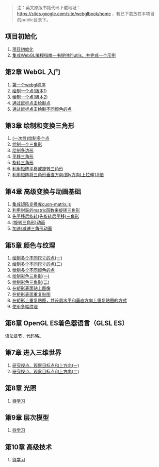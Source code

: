 > 注：英文原版书籍代码下载地址：https://sites.google.com/site/webglbook/home ，我已下载放在本项目的public目录下。

##  项目初始化

1. [项目初始化](https://github.com/gisnotes/vite-vue3-webgl/commit/02f91301332b8fdc5791c5015798134968841fb7)
2. [集成WebGL编程指南一书提供的utils，并完成一个示例](https://github.com/gisnotes/vite-vue3-webgl/commit/1390a16c6a7c4d9c881aea643a617b821527418d)

## 第2章 WebGL 入门

1. [第一个webgl程序](https://github.com/gisnotes/vite-vue3-webgl/blob/main/src/views/chapter02/HelloCanvas.vue)
2. [绘制一个点(版本1)](https://github.com/gisnotes/vite-vue3-webgl/blob/main/src/views/chapter02/HelloPoint1.vue)
3. [绘制一个点(版本2)](https://github.com/gisnotes/vite-vue3-webgl/blob/main/src/views/chapter02/HelloPoint2.vue)
4. [通过鼠标点击绘制点](https://github.com/gisnotes/vite-vue3-webgl/blob/main/src/views/chapter02/ClickedPoints.vue)
5. [通过鼠标点击绘制不同颜色的点](https://github.com/gisnotes/vite-vue3-webgl/blob/main/src/views/chapter02/ColoredPoints.vue)

## 第3章 绘制和变换三角形

1. [(一次性)绘制多个点](https://github.com/gisnotes/vite-vue3-webgl/blob/main/src/views/chapter03/MultiPoint.vue)
2. [绘制一个三角形](https://github.com/gisnotes/vite-vue3-webgl/blob/main/src/views/chapter03/HelloTriangle.vue)
3. [绘制多边形](https://github.com/gisnotes/vite-vue3-webgl/blob/main/src/views/chapter03/HelloQuad.vue)
4. [平移三角形](https://github.com/gisnotes/vite-vue3-webgl/blob/main/src/views/chapter03/TranslateTriangle.vue)
5. [旋转三角形](https://github.com/gisnotes/vite-vue3-webgl/blob/main/src/views/chapter03/RotatedTriangle.vue)
6. [利用矩阵平移或旋转三角形](https://github.com/gisnotes/vite-vue3-webgl/blob/main/src/views/chapter03/TranslateRotatedTriangleMatrix.vue)
7. [利用矩阵将三角形垂直方向(即y方向)上拉伸1.5倍](https://github.com/gisnotes/vite-vue3-webgl/blob/main/src/views/chapter03/ScaledTriangleMatrix.vue)

## 第4章 高级变换与动画基础

1. [集成矩阵变换库cuon-matrix.js](https://github.com/gisnotes/vite-vue3-webgl/commit/da027fbeb019a5e17c593b32ca649b5b71ef8952)
2. [利用封装的matrix函数来旋转三角形](https://github.com/gisnotes/vite-vue3-webgl/blob/main/src/views/chapter04/RotatedTriangle_Matrix4.vue)
3. [先平移后旋转(先旋转后平移)三角形](https://github.com/gisnotes/vite-vue3-webgl/blob/main/src/views/chapter04/RotatedTranslatedTriangle.vue)
4. [(旋转三角形)动画](https://github.com/gisnotes/vite-vue3-webgl/blob/main/src/views/chapter04/RotatingTriangle.vue)
4. [加速/减速三角形动画](https://github.com/gisnotes/vite-vue3-webgl/blob/main/src/views/chapter04/RotatingTriangle_withButtons.vue)

## 第5章 颜色与纹理

1. [绘制多个不同尺寸的点(一)](https://github.com/gisnotes/vite-vue3-webgl/blob/main/src/views/chapter05/MultiAttributeSize.vue)
2. [绘制多个不同尺寸的点(二)](https://github.com/gisnotes/vite-vue3-webgl/blob/main/src/views/chapter05/MultiAttributeSize_Interleaved.vue)
3. [绘制多个不同颜色的点](https://github.com/gisnotes/vite-vue3-webgl/blob/main/src/views/chapter05/MultiAttributeColor.vue)
4. [绘制彩色三角形(一)](https://github.com/gisnotes/vite-vue3-webgl/blob/main/src/views/chapter05/ColoredTriangle.vue)
5. [绘制彩色三角形(二)](https://github.com/gisnotes/vite-vue3-webgl/blob/main/src/views/chapter05/HelloTriangle_FragCoord.vue)
6. [在矩形表面贴上图像](https://github.com/gisnotes/vite-vue3-webgl/blob/main/src/views/chapter05/TexturedQuad.vue)
7. [在矩形表面重复贴图](https://github.com/gisnotes/vite-vue3-webgl/blob/main/src/views/chapter05/TexturedQuad_Repeat.vue)
8. [在矩形上重复贴图，并设置水平和垂直方向上重复贴图的方式](https://github.com/gisnotes/vite-vue3-webgl/blob/main/src/views/chapter05/TexturedQuad_Clamp_Mirror.vue)
9. [使用多幅纹理](https://github.com/gisnotes/vite-vue3-webgl/blob/main/src/views/chapter05/MultiTexture.vue)

## 第6章 OpenGL ES着色器语言（GLSL ES）
语法章节，代码略。

## 第7章 进入三维世界

1. [研究视点、观察目标点和上方向(一)](https://github.com/gisnotes/vite-vue3-webgl/blob/main/src/views/chapter07/LookAtTriangles.vue)
1. [研究视点、观察目标点和上方向(二)](https://github.com/gisnotes/vite-vue3-webgl/blob/main/src/views/chapter07/LookAtRotatedTriangles.vue)

## 第8章 光照

1. [待学习]()

## 第9章 层次模型

1. [待学习]()

## 第10章 高级技术

1. [待学习]()
